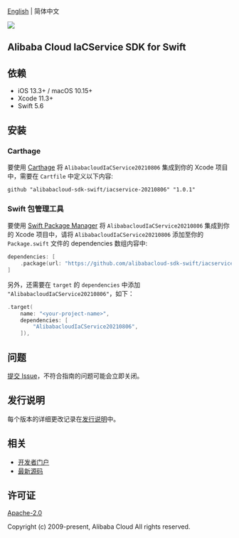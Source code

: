 [English](README.md) | 简体中文

![](https://aliyunsdk-pages.alicdn.com/icons/AlibabaCloud.svg)

## Alibaba Cloud IaCService SDK for Swift

## 依赖

- iOS 13.3+ / macOS 10.15+
- Xcode 11.3+
- Swift 5.6

## 安装

### Carthage

要使用 [Carthage](https://github.com/Carthage/Carthage) 将 `AlibabacloudIaCService20210806` 集成到你的 Xcode 项目中，需要在 `Cartfile` 中定义以下内容:

```ogdl
github "alibabacloud-sdk-swift/iacservice-20210806" "1.0.1"
```

### Swift 包管理工具

要使用 [Swift Package Manager](https://swift.org/package-manager/) 将 `AlibabacloudIaCService20210806` 集成到你的 Xcode 项目中，请将 `AlibabacloudIaCService20210806` 添加至你的 `Package.swift` 文件的 dependencies 数组内容中:

```swift
dependencies: [
    .package(url: "https://github.com/alibabacloud-sdk-swift/iacservice-20210806.git", from: "1.0.1")
]
```

另外，还需要在 `target` 的 `dependencies` 中添加 `"AlibabacloudIaCService20210806"`，如下：

```swift
.target(
    name: "<your-project-name>",
    dependencies: [
        "AlibabacloudIaCService20210806",
    ]),
```

## 问题

[提交 Issue](https://github.com/alibabacloud-sdk-swift/iacservice-20210806/issues/new)，不符合指南的问题可能会立即关闭。

## 发行说明

每个版本的详细更改记录在[发行说明](./ChangeLog.txt)中。

## 相关

* [开发者门户](https://next.api.aliyun.com/home)
* [最新源码](https://github.com/alibabacloud-sdk-swift/iacservice-20210806)

## 许可证

[Apache-2.0](http://www.apache.org/licenses/LICENSE-2.0)

Copyright (c) 2009-present, Alibaba Cloud All rights reserved.
